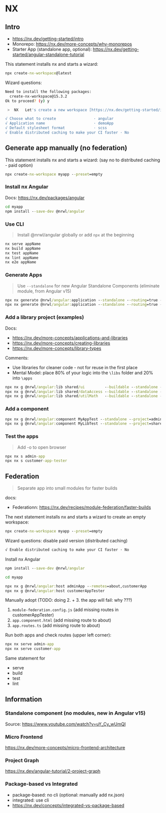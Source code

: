 
# NX

## Intro

- <https://nx.dev/getting-started/intro>
- Monorepo: <https://nx.dev/more-concepts/why-monorepos>
- Starter App (standalone app, optional): <https://nx.dev/getting-started/angular-standalone-tutorial>

This statement installs nx and starts a wizard:

```cmd
npx create-nx-workspace@latest
```

Wizard questions:

```bash
Need to install the following packages:
  create-nx-workspace@15.3.2
Ok to proceed? (y) y

 >  NX   Let's create a new workspace [https://nx.dev/getting-started/intro]

√ Choose what to create                 · angular
√ Application name                      · demoApp
√ Default stylesheet format             · scss
√ Enable distributed caching to make your CI faster · No
```

## Generate app manually (no federation)

This statement installs nx and starts a wizard: (say no to distributed caching - paid option)

```cmd
npx create-nx-workspace myapp --preset=empty
```

### Install nx Angular

Docs: <https://nx.dev/packages/angular>

```cmd
cd myapp
npm install --save-dev @nrwl/angular
```

### Use CLI

>Install @nrwl/angular globally or add `npx` at the beginning

```cmd
nx serve appName
nx build appName
nx test appName
nx lint appName
nx e2e appName
```

### Generate Apps

>Use `--standalone` for new Angular Standalone Components (eliminate module, from Angular v15)

```cmd
npx nx generate @nrwl/angular:application --standalone --routing=true --style=scss adminApp
npx nx generate @nrwl/angular:application --standalone --routing=true --style=scss customerAppTester
```

### Add a library project (examples)

Docs: 

- <https://nx.dev/more-concepts/applications-and-libraries>
- <https://nx.dev/more-concepts/creating-libraries>
- <https://nx.dev/more-concepts/library-types>

Comments:

- Use libraries for cleaner code - not for reuse in the first place
- Mental Model: place 80% of your logic into the `\libs` folder and 20% into `\apps`

```cmd
npx nx g @nrwl/angular:lib shared/ui         --buildable --standalone --style=scss --routing=true --lazy --parent=apps\admin-app\src\app\app.routes.ts
npx nx g @nrwl/angular:lib shared/dataAccess --buildable --standalone --style=scss
npx nx g @nrwl/angular:lib shared/utilMath   --buildable --standalone --style=scss
```

### Add a component

```cmd
npx nx g @nrwl/angular:component MyAppTest --standalone --project=admin-app
npx nx g @nrwl/angular:component MyLibTest --standalone --project=shared-ui
```

### Test the apps

>Add -o to open browser

```cmd
npx nx s admin-app
npx nx s customer-app-tester
```

## Federation

> Separate app into small modules for faster builds

docs: 
- Federationn: <https://nx.dev/recipes/module-federation/faster-builds>

The next statement installs nx and starts a wizard to create an empty workspace:

```cmd
npx create-nx-workspace myapp --preset=empty
```

Wizard questions: disable paid version (distributed caching)

```bash
√ Enable distributed caching to make your CI faster · No
```

Install nx Angular

```cmd
npm install --save-dev @nrwl/angular
```

```cmd
cd myapp

npx nx g @nrwl/angular:host adminApp --remotes=about,customerApp
npx nx g @nrwl/angular:host customerAppTester
```

Manually adopt (TODO: doing 2. + 3. the app will fail: why ???)

1. `module-federation.config.js` (add missing routes in customerAppTester)
2. `app.component.html` (add missing route to about)
3. `app.routes.ts` (add missing route to about)

Run both apps and check routes (upper left corner):

```cmd
npx nx serve admin-app
npx nx serve customer-app
```

Same statement for 

- serve
- build
- test
- lint

## Information

### Standalone component (no modules, new in Angular v15)

Source: <https://www.youtube.com/watch?v=uY_Cy_wUmQI>

### Micro Frontend

<https://nx.dev/more-concepts/micro-frontend-architecture>

### Project Graph

<https://nx.dev/angular-tutorial/2-project-graph>

### Package-based vs Integrated

- package-based: no cli (optional: manually add nx.json)
- integrated: use cli
- <https://nx.dev/concepts/integrated-vs-package-based>
